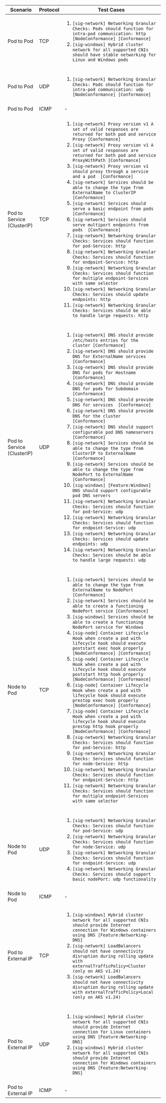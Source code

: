 | Scenario | Protocol | Test Cases |
|-|-|-|
| Pod to Pod | TCP | <ol><li>`[sig-network] Networking Granular Checks: Pods should function for intra-pod communication: http [NodeConformance] [Conformance]`</li><li>`[sig-windows] Hybrid cluster network for all supported CNIs should have stable networking for Linux and Windows pods`</li></ol> |
||||
| Pod to Pod | UDP | <ol><li>`[sig-network] Networking Granular Checks: Pods should function for intra-pod communication: udp [NodeConformance] [Conformance]`</li></ol> |
||||
| Pod to Pod | ICMP | - |
||||
| Pod to Service (ClusterIP) | TCP | <ol><li>`[sig-network] Proxy version v1 A set of valid responses are returned for both pod and service Proxy [Conformance]`</li><li>`[sig-network] Proxy version v1 A set of valid responses are returned for both pod and service ProxyWithPath [Conformance]`</li><li>`[sig-network] Proxy version v1 should proxy through a service and a pod  [Conformance]`</li><li>`[sig-network] Services should be able to change the type from ExternalName to ClusterIP [Conformance]`</li><li>`[sig-network] Services should serve a basic endpoint from pods  [Conformance]`</li><li>`[sig-network] Services should serve multiport endpoints from pods  [Conformance]`</li><li>`[sig-network] Networking Granular Checks: Services should function for pod-Service: http`</li><li>`[sig-network] Networking Granular Checks: Services should function for endpoint-Service: http`</li><li>`[sig-network] Networking Granular Checks: Services should function for multiple endpoint-Services with same selector`</li><li>`[sig-network] Networking Granular Checks: Services should update endpoints: http`</li><li>`[sig-network] Networking Granular Checks: Services should be able to handle large requests: http`</li></ol> |
||||
| Pod to Service (ClusterIP) | UDP | <ol><li>`[sig-network] DNS should provide /etc/hosts entries for the cluster [Conformance]`</li><li>`[sig-network] DNS should provide DNS for ExternalName services [Conformance]`</li><li>`[sig-network] DNS should provide DNS for pods for Hostname [Conformance]`</li><li>`[sig-network] DNS should provide DNS for pods for Subdomain [Conformance]`</li><li>`[sig-network] DNS should provide DNS for services  [Conformance]`</li><li>`[sig-network] DNS should provide DNS for the cluster  [Conformance]`</li><li>`[sig-network] DNS should support configurable pod DNS nameservers [Conformance]`</li><li>`[sig-network] Services should be able to change the type from ClusterIP to ExternalName [Conformance]`</li><li>`[sig-network] Services should be able to change the type from NodePort to ExternalName [Conformance]`</li><li>`[sig-windows] [Feature:Windows] DNS should support configurable pod DNS servers`</li><li>`[sig-network] Networking Granular Checks: Services should function for pod-Service: udp`</li><li>`[sig-network] Networking Granular Checks: Services should function for endpoint-Service: udp`</li><li>`[sig-network] Networking Granular Checks: Services should update endpoints: udp`</li><li>`[sig-network] Networking Granular Checks: Services should be able to handle large requests: udp`</li></ol> |
||||
| Node to Pod | TCP | <ol><li>`[sig-network] Services should be able to change the type from ExternalName to NodePort [Conformance]`</li><li>`[sig-network] Services should be able to create a functioning NodePort service [Conformance]`</li><li>`[sig-windows] Services should be able to create a functioning NodePort service for Windows`</li><li>`[sig-node] Container Lifecycle Hook when create a pod with lifecycle hook should execute poststart exec hook properly [NodeConformance] [Conformance]`</li><li>`[sig-node] Container Lifecycle Hook when create a pod with lifecycle hook should execute poststart http hook properly [NodeConformance] [Conformance]`</li><li>`[sig-node] Container Lifecycle Hook when create a pod with lifecycle hook should execute prestop exec hook properly [NodeConformance] [Conformance]`</li><li>`[sig-node] Container Lifecycle Hook when create a pod with lifecycle hook should execute prestop http hook properly [NodeConformance] [Conformance]`</li><li>`[sig-network] Networking Granular Checks: Services should function for pod-Service: http`</li><li>`[sig-network] Networking Granular Checks: Services should function for node-Service: http`</li><li>`[sig-network] Networking Granular Checks: Services should function for endpoint-Service: http`</li><li>`[sig-network] Networking Granular Checks: Services should function for multiple endpoint-Services with same selector`</li></ol> |
||||
| Node to Pod | UDP | <ol><li>`[sig-network] Networking Granular Checks: Services should function for pod-Service: udp`</li><li>`[sig-network] Networking Granular Checks: Services should function for node-Service: udp`</li><li>`[sig-network] Networking Granular Checks: Services should function for endpoint-Service: udp`</li><li>`[sig-network] Networking Granular Checks: Services should support basic nodePort: udp functionality`</li></ol> |
||||
| Node to Pod | ICMP | - |
||||
| Pod to External IP | TCP | <ol><li>`[sig-windows] Hybrid cluster network for all supported CNIs should provide Internet connection for Windows containers using DNS [Feature:Networking-DNS]`</li><li>`[sig-network] LoadBalancers should not have connectivity disruption during rolling update with externalTrafficPolicy=Cluster (only on AKS v1.24)`</li><li>`[sig-network] LoadBalancers should not have connectivity disruption during rolling update with externalTrafficPolicy=Local (only on AKS v1.24)`</li></ol> |
||||
| Pod to External IP | UDP | <ol><li>`[sig-windows] Hybrid cluster network for all supported CNIs should provide Internet connection for Linux containers using DNS [Feature:Networking-DNS]`</li><li>`[sig-windows] Hybrid cluster network for all supported CNIs should provide Internet connection for Windows containers using DNS [Feature:Networking-DNS]`</li><ol> |
||||
| Pod to External IP | ICMP | - |
